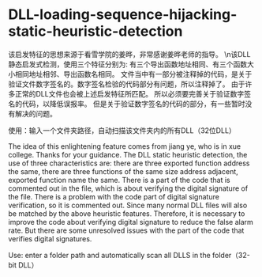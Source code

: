 # DLL-loading-sequence-hijacking-static-heuristic-detection
该启发特征的思想来源于看雪学院的姜晔，非常感谢姜晔老师的指导。
\n该DLL静态启发式检测，使用三个特征分别为: 有三个导出函数地址相同、有三个函数大小相同地址相邻、导出函数名相同。
文件当中有一部分被注释掉的代码，是关于验证文件数字签名的。数字签名检验的代码部分有问题，所以注释掉了。
由于许多正常的DLL文件也会被上述启发特征所匹配。
所以必须要完善关于验证数字签名的代码，以降低误报率。
但是关于验证数字签名的代码的部分，有一些暂时没有解决的问题。


使用：输入一个文件夹路径，自动扫描该文件夹内的所有DLL（32位DLL）

The idea of this enlightening feature comes from jiang ye, who is in xue college. Thanks for your guidance.
The DLL static heuristic detection, the use of three characteristics are: there are three exported function address the same, there are three functions of the same size address adjacent, exported function name the same.
There is a part of the code that is commented out in the file, which is about verifying the digital signature of the file. There is a problem with the code part of digital signature verification, so it is commented out.
Since many normal DLL files will also be matched by the above heuristic features.
Therefore, it is necessary to improve the code about verifying digital signature to reduce the false alarm rate.
But there are some unresolved issues with the part of the code that verifies digital signatures.


Use: enter a folder path and automatically scan all DLLS in the folder（32-bit DLL）
